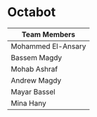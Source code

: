 # Octabot
| **Team Members**  | 
| ------------------- | 
| Mohammed El-Ansary  |
| Bassem Magdy  |
| Mohab Ashraf  | 
| Andrew Magdy |
| Mayar Bassel |
| Mina Hany |
